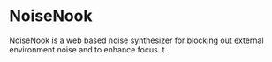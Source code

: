 # NoiseNook
NoiseNook is a web based noise synthesizer for blocking out external environment noise and to enhance focus. 
t